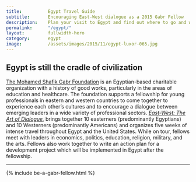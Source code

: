```yaml
---
title: 			Egypt Travel Guide
subtitle: 		Encouraging East-West dialogue as a 2015 Gabr Fellow
description: 	Plan your visit to Egypt and find out where to go and what to do in Egypt. Read about itineraries, activities, places to stay and travel essentials.
permalink: 		"/egypt/"
layout: 		fullwidth-hero
category: 		egypt
image: 			/assets/images/2015/11/egypt-luxor-065.jpg
---
```


## Egypt is still the cradle of civilization 

[The Mohamed Shafik Gabr Foundation](http://www.msgabrfoundation.org/) is an Egyptian-based charitable organization with a history of good works, particularly in the areas of education and healthcare. The foundation supports a fellowship for young professionals in eastern and western countries to come together to experience each other’s cultures and to encourage a dialogue between emerging leaders in a wide variety of professional sectors. *[East-West: The Art of Dialogue](https://eastwestdialogue.org/)*, brings together 10 easterners (predominantly Egyptians) and 10 Westerners (predominantly Americans) and organizes five weeks of intense travel throughout Egypt and the United States. While on tour, fellows meet with leaders in economics, politics, education, religion, military, and the arts. Fellows also work together to write an action plan for a development project which will be implemented in Egypt after the fellowship. 

<hr>

{% include be-a-gabr-fellow.html %}